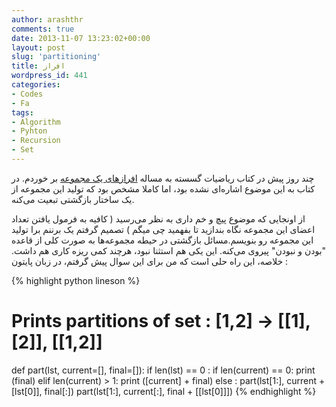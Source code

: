 ```yaml
---
author: arashthr
comments: true
date: 2013-11-07 13:23:02+00:00
layout: post
slug: 'partitioning'
title: افراز‌
wordpress_id: 441
categories:
- Codes
- Fa
tags:
- Algorithm
- Pyhton
- Recursion
- Set
---
```


چند روز پیش در کتاب ریاضیات گسسته به مساله [افراز‌های یک مجموعه](http://mathworld.wolfram.com/SetPartition.html) بر خوردم. در کتاب به این موضوع اشاره‌ای نشده بود، اما کاملا مشخص بود که تولید این مجموعه از یک ساختار بازگشتی تبعیت می‌کنه.

از اونجایی‌ که موضوع پیچ و خم داری به نظر می‌رسید ( کافیه به فرمول یافتن تعداد اعضای این مجموعه نگاه بندازید تا بفهمید چی‌ میگم ) تصمیم گرفتم یک برننم برا تولید این مجموعه رو بنویسم.مسائل بازگشتی در حیطه مجموعه‌ها به صورت کلی‌ از قاعده "بودن و نبودن" پیروی می‌کنه. این یکی‌ هم استثنا نبود، هرچند کمی‌ ریزه کاری هم داشت.
خلاصه، این راه حلی‌ است که من برای این سوال پیش گرفتم، در زبان پایتون :


{% highlight python lineson %}
# Prints partitions of set : [1,2] -> [[1],[2]], [[1,2]]
def part(lst, current=[], final=[]):
    if len(lst) == 0 :
        if len(current) == 0:
            print (final)
        elif len(current) > 1:
            print ([current] + final)
    else :
        part(lst[1:], current + [lst[0]], final[:])
        part(lst[1:], current[:], final + [[lst[0]]])
{% endhighlight %}
